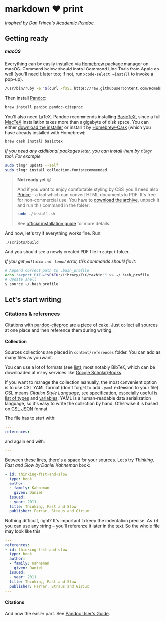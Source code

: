 # markdown ❤️ print

*Inspired by Dan Prince's [Academic Pandoc](https://github.com/danprince/academic-pandoc).*

## Getting ready

##### macOS

Everything can be easily installed via [Homebrew](http://brew.sh) package manager on macOS. Command below should install Command Line Tools from Apple as well (you'll need it later too; if not, run `xcode-select —install`  to invoke a pop-up).

```sh
/usr/bin/ruby -e "$(curl -fsSL https://raw.githubusercontent.com/Homebrew/install/master/install)"
```

Then install [Pandoc](http://pandoc.org):

```sh
brew install pandoc pandoc-citeproc
```

You'll also need LaTeX. Pandoc recommends installing [BasicTeX](http://www.tug.org/mactex/morepackages.html), since a full [MacTeX](https://tug.org/mactex) installation takes more than a gigabyte of disk space. You can either [download the installer](http://tug.org/cgi-bin/mactex-download/BasicTeX.pkg) or install it by [Homebrew-Cask](https://github.com/caskroom/homebrew-cask) (which you have already installed with Homebrew):

```sh
brew cask install basictex
```

*If you need any additional packages later, you can install them by `tlmgr` tool. For example:*

```sh
sudo tlmgr update --self
sudo tlmgr install collection-fontsrecommended
```

> **Not ready yet** 😢
>
> And if you want to enjoy comfortable styling by CSS, you'll need also [Prince](http://www.princexml.com) – a tool which can convert HTML  documents to PDF. It's free for non-commercial use. You have to [download the archive](http://www.princexml.com/download), unpack it and run this command in the folder:
>
> ```sh
> sudo ./install.sh
> ```
>
> See [official installation guide](http://www.princexml.com/doc/installing/#macos) for more details.

And now, let's try if everything works fine. Run:

```sh
./scripts/build
```

And you should see a newly created PDF file in `output` folder.

*If you get `pdflatex not found` error, this commands should fix it:*

```sh
# Append correct path to .bash_profile
echo "export PATH="$PATH:/Library/TeX/texbin"" >> ~/.bash_profile
# Update shell 
$ source ~/.bash_profile
```

## Let's start writing

### Citations & references

Citations with [pandoc-citeproc](https://github.com/jgm/pandoc-citeproc) are a piece of cake. Just collect all sources at one place and then reference them during writing.

#### Collection

Sources collections are placed in `content/references` folder. You can add as many files as you want.

You can use a lot of formats (see [list](https://github.com/jgm/pandoc-citeproc/blob/master/man/pandoc-citeproc.1.md#filter-mode)), most notably BibTeX, which can be downloaded at many services like [Google Scholar](https://scholar.google.com)/[Books](https://books.google.com). 

If you want to manage the collection manually, the most convenient option is to use CSL YAML format (don't forget to add `.yaml` extension to your file). CSL means *Citation Style Language*, see [specification](http://docs.citationstyles.org/en/stable/specification.html), especially useful is [list of types](http://docs.citationstyles.org/en/stable/specification.html#appendix-iii-types) and [variables](http://docs.citationstyles.org/en/stable/specification.html#appendix-iv-variables). YAML is a human-readable data serialization language, so it's easy to write the collection by hand. Otherwise it is based on [CSL JSON](https://github.com/citation-style-language/schema) format.

The file has to start with:

```yaml
---
references:
```

and again end with:

```yaml
---
```

Between these lines, there's a space for your sources. Let's try *Thinking, Fast and Slow by Daniel Kahneman* book:

```yaml
- id: thinking-fast-and-slow
  type: book
  author:
  - family: Kahneman
    given: Daniel 
  issued:
  - year: 2011
  title: Thinking, Fast and Slow
  publisher: Farrar, Straus and Giroux
```

Nothing difficult, right? It's important to keep the indentation precise. As `id` you can use any string – you'll reference it later in the text. So the whole file may look like this:

```yaml
---
references:
- id: thinking-fast-and-slow
  type: book
  author:
  - family: Kahneman
    given: Daniel 
  issued:
  - year: 2011
  title: Thinking, Fast and Slow
  publisher: Farrar, Straus and Giroux
---
```

#### Citations

And now the easier part. See [Pandoc User's Guide](http://pandoc.org/MANUAL.html#citations).
